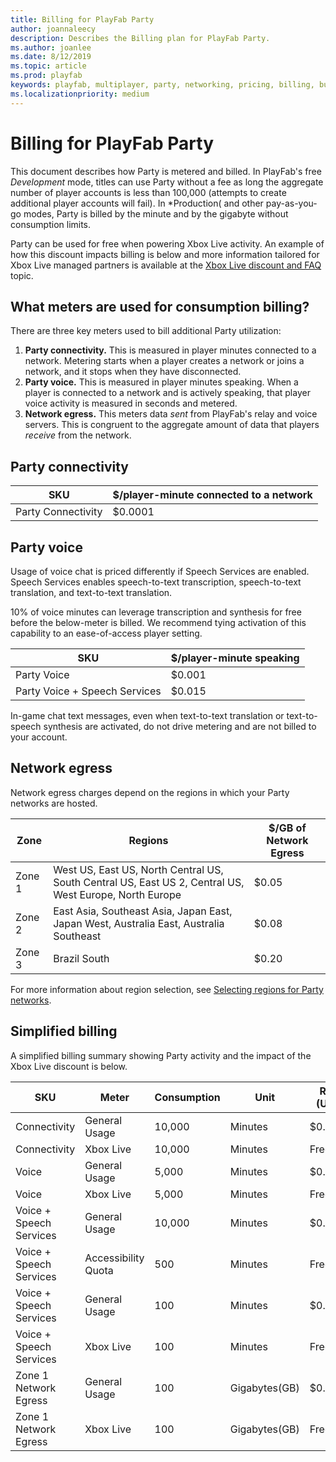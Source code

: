 ```yaml
---
title: Billing for PlayFab Party
author: joannaleecy
description: Describes the Billing plan for PlayFab Party.
ms.author: joanlee
ms.date: 8/12/2019
ms.topic: article
ms.prod: playfab
keywords: playfab, multiplayer, party, networking, pricing, billing, bumblelion
ms.localizationpriority: medium
---
```


# Billing for PlayFab Party
This document describes how Party is metered and billed. In PlayFab's free *Development* mode, titles can use Party without a fee as long the aggregate number of player accounts is less than 100,000 (attempts to create additional player accounts will fail). In *Production( and other pay-as-you-go modes, Party is billed by the minute and by the gigabyte without consumption limits.

Party can be used for free when powering Xbox Live activity. An example of how this discount impacts billing is below and more information tailored for Xbox Live managed partners is available at the [Xbox Live discount and FAQ](./xbl-discount.md) topic.

## What meters are used for consumption billing?

There are three key meters used to bill additional Party utilization:

1. **Party connectivity.** This is measured in player minutes connected to a network. Metering starts when a player creates a network or joins a network, and it stops when they have disconnected.
2. **Party voice.** This is measured in player minutes speaking. When a player is connected to a network and is actively speaking, that player voice activity is measured in seconds and metered.
3. **Network egress.** This meters data *sent* from PlayFab's relay and voice servers. This is congruent to the aggregate amount of data that players *receive* from the network.

## Party connectivity

| SKU | $/player-minute connected to a network |
| --- | --- |
| Party Connectivity | $0.0001 |

## Party voice

Usage of voice chat is priced differently if Speech Services are enabled. Speech Services enables speech-to-text transcription, speech-to-text translation, and text-to-text translation.

10% of voice minutes can leverage transcription and synthesis for free before the below-meter is billed. We recommend tying activation of this capability to an ease-of-access player setting.

| SKU | $/player-minute speaking |
| --- | --- |
| Party Voice | $0.001 |
| Party Voice + Speech Services | $0.015 |

In-game chat text messages, even when text-to-text translation or text-to-speech synthesis are activated, do not drive metering and are not billed to your account.

## Network egress

Network egress charges depend on the regions in which your Party networks are hosted.

| Zone | Regions | $/GB of Network Egress |
| --- | --- | --- |
| Zone 1 | West US, East US, North Central US, South Central US, East US 2, Central US, West Europe, North Europe | $0.05 |
| Zone 2 | East Asia, Southeast Asia, Japan East, Japan West, Australia East, Australia Southeast |  $0.08 |
| Zone 3 | Brazil South | $0.20 |

For more information about region selection, see [Selecting regions for Party networks](concepts-regions.md#selecting-regions-for-party-networks).

## Simplified billing
A simplified billing summary showing Party activity and the impact of the Xbox Live discount is below.

| SKU | Meter | Consumption | Unit | Rate (USD)| Sub-total |
| --- | --- | ----| ---- |---- |---- |
| Connectivity | General Usage | 10,000 | Minutes | $0.0001 | $1|
| Connectivity | Xbox Live | 10,000 | Minutes | Free | $0|
| Voice | General Usage | 5,000 | Minutes | $0.001 | $5|
| Voice | Xbox Live | 5,000 | Minutes | Free | $0|
| Voice + Speech Services | General Usage | 10,000 | Minutes | $0.0001 | $1|
| Voice + Speech Services | Accessibility Quota | 500 | Minutes | Free | $0|
| Voice + Speech Services | General Usage | 100 | Minutes | $0.015 | $1.5|
| Voice + Speech Services | Xbox Live | 100 | Minutes | Free | $0|
| Zone 1 Network Egress | General Usage | 100 | Gigabytes(GB) | $0.05 | $5
| Zone 1 Network Egress | Xbox Live | 100 | Gigabytes(GB) | Free | $0|
